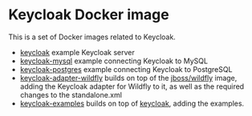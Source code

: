 # Keycloak Docker image

This is a set of Docker images related to Keycloak. 

- [keycloak](https://registry.hub.docker.com/u/jboss/keycloak/) example Keycloak server
- [keycloak-mysql](https://registry.hub.docker.com/u/jboss/keycloak-mysql/) example connecting Keycloak to MySQL
- [keycloak-postgres](https://registry.hub.docker.com/u/jboss/keycloak-postgres/) example connecting Keycloak to PostgreSQL
- [keycloak-adapter-wildfly](https://registry.hub.docker.com/u/jboss/keycloak-adapter-wildfly/) builds on top of the [jboss/wildfly](https://registry.hub.docker.com/u/jboss/wildfly/) image, adding the Keycloak adapter for Wildfly to it, as well as the required changes to the standalone.xml
- [keycloak-examples](https://registry.hub.docker.com/u/jboss/keycloak-examples/) builds on top of [keycloak](https://registry.hub.docker.com/u/jboss/keycloak/), adding the examples.

